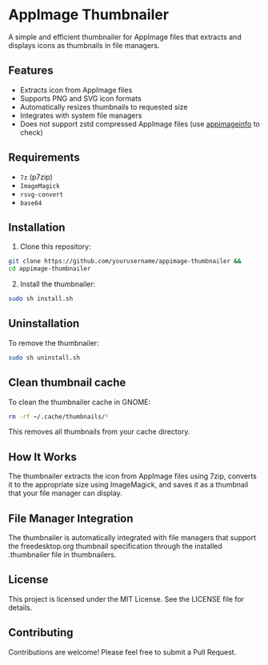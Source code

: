 # AppImage Thumbnailer

A simple and efficient thumbnailer for AppImage files that extracts and displays icons as thumbnails in file managers.

## Features

- Extracts icon from AppImage files
- Supports PNG and SVG icon formats
- Automatically resizes thumbnails to requested size
- Integrates with system file managers
- Does not support zstd compressed AppImage files (use [appimageinfo](https://github.com/kem-a/appimageinfo) to check)

## Requirements

- `7z` (p7zip)
- `ImageMagick`
- `rsvg-convert`
- `base64`

## Installation

1. Clone this repository:
```bash
git clone https://github.com/yourusername/appimage-thumbnailer &&
cd appimage-thumbnailer
```
2. Install the thumbnailer:
```bash
sudo sh install.sh
```

## Uninstallation
To remove the thumbnailer:
```bash
sudo sh uninstall.sh
```

## Clean thumbnail cache
To clean the thumbnailer cache in GNOME:
```bash
rm -rf ~/.cache/thumbnails/*
```
This removes all thumbnails from your cache directory.


## How It Works
The thumbnailer extracts the icon from AppImage files using 7zip, converts it to the appropriate size using ImageMagick, and saves it as a thumbnail that your file manager can display.

## File Manager Integration
The thumbnailer is automatically integrated with file managers that support the freedesktop.org thumbnail specification through the installed .thumbnailer file in thumbnailers.

## License
This project is licensed under the MIT License. See the LICENSE file for details.

## Contributing
Contributions are welcome! Please feel free to submit a Pull Request.
